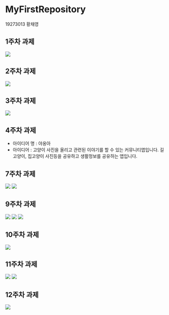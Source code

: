 # MyFirstRepository

19273013 황채영
## 1주차 과제
<img width="" height="" src="./png/KakaoTalk_20200830_183128677.jpg"></img>

## 2주차 과제
<img width="" height="" src="./png/2.jpg"></img>

## 3주차 과제
<img width="" height="" src="./png/3.jpg"></img>

## 4주차 과제
   
   - 아이디어 명 : 야옹아
   - 아이디어 : 고양이 사진을 올리고 관련된 이야기를 할 수 있는 커뮤니티앱입니다. 
                길고양이, 집고양이 사진등을 공유하고 생활정보를 공유하는 앱입니다.
                
## 7주차 과제

<img width="" height="" src="./png/7_1.JPG"></img>
<img width="" height="" src="./png/7_2.JPG"></img>

## 9주차 과제

<img width="" height="" src="./png/9_1.JPG"></img>
<img width="" height="" src="./png/9_2.JPG"></img>
<img width="" height="" src="./png/9_3.JPG"></img>


## 10주차 과제

<img width="" height="" src="./png/10.JPG"></img>

## 11주차 과제

<img width="" height="" src="./png/11_1.JPG"></img>
<img width="" height="" src="./png/11_2.JPG"></img>

## 12주차 과제

<img width="" height="" src="./png/12.JPG"></img>
